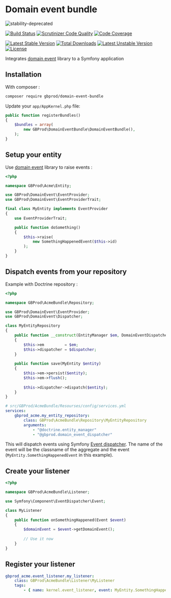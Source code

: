 # Domain event bundle

![stability-deprecated](https://img.shields.io/badge/stability-deprecated-red.svg)

[![Build Status](https://travis-ci.org/gbprod/domain-event-bundle.svg?branch=master)](https://travis-ci.org/gbprod/domain-event-bundle)
[![Scrutinizer Code Quality](https://scrutinizer-ci.com/g/gbprod/domain-event-bundle/badges/quality-score.png?b=master)](https://scrutinizer-ci.com/g/gbprod/domain-event-bundle/?branch=master)
[![Code Coverage](https://scrutinizer-ci.com/g/gbprod/domain-event-bundle/badges/coverage.png?b=master)](https://scrutinizer-ci.com/g/gbprod/domain-event-bundle/?branch=master)

[![Latest Stable Version](https://poser.pugx.org/gbprod/domain-event-bundle/v/stable)](https://packagist.org/packages/gbprod/domain-event-bundle) 
[![Total Downloads](https://poser.pugx.org/gbprod/domain-event-bundle/downloads)](https://packagist.org/packages/gbprod/domain-event-bundle) 
[![Latest Unstable Version](https://poser.pugx.org/gbprod/domain-event-bundle/v/unstable)](https://packagist.org/packages/gbprod/domain-event-bundle) 
[![License](https://poser.pugx.org/gbprod/domain-event-bundle/license)](https://packagist.org/packages/gbprod/domain-event-bundle)

Integrates [domain event](https://github.com/gbprod/domain-event) library to a Symfony application

## Installation

With composer :

```bash
composer require gbprod/domain-event-bundle
```

Update your `app/AppKernel.php` file:

```php
public function registerBundles()
{
    $bundles = array(
        new GBProd\DomainEventBundle\DomainEventBundle(),
    );
}
```

## Setup your entity

Use [domain event](https://github.com/gbprod/domain-event) library to raise events :

```php
<?php

namespace GBProd\Acme\Entity;

use GBProd\DomainEvent\EventProvider;
use GBProd\DomainEvent\EventProviderTrait;

final class MyEntity implements EventProvider
{
    use EventProviderTrait;

    public function doSomething()
    {
        $this->raise(
            new SomethingHappenedEvent($this->id)
        );
    }
}
```

## Dispatch events from your repository

Example with Doctrine repository :

```php
<?php

namespace GBProd\AcmeBundle\Repository;

use GBProd\DomainEvent\EventProvider;
use GBProd\DomainEvent\Dispatcher;

class MyEntityRepository
{
    public function __construct(EntityManager $em, DomainEventDispatcher $dispatcher)
    {
        $this->em         = $em;
        $this->dispatcher = $dispatcher;
    }
    
    public function save(MyEntity $entity)
    {
        $this->em->persist($entity);
        $this->em->flush();
        
        $this->dispatcher->dispatch($entity);
    }
}
```

```yaml
# src/GBProd/AcmeBundle/Resourses/config/services.yml
services:
    gbprod_acme.my_entity_repository:
        class: GBProd\AcmeBundle\Repository\MyEntityRepository
        arguments:
            - "@doctrine.entity_manager"
            - "@gbprod.domain_event_dispatcher"
```

This will dispatch events using Symfony [Event dispatcher](https://github.com/symfony/event-dispatcher).
The name of the event will be the classname of the aggregate and the event (`MyEntity.SomethingHappenedEvent` in this example).

## Create your listener

```php
<?php

namespace GBProd\AcmeBundle\Listener;

use Symfony\Component\EventDispatcher\Event;

class MyListener
{
    public function onSomethingHappened(Event $event) 
    {
        $domainEvent = $event->getDomainEvent();
        
        // Use it now
    }
}
```

## Register your listener

```yaml
gbprod_acme.event_listener.my_listener:
    class: GBProd\AcmeBundle\Listener\MyListener
    tags:
        - { name: kernel.event_listener, event: MyEntity.SomethingHappenedEvent, method: 'onSomethingHappened' }
```
